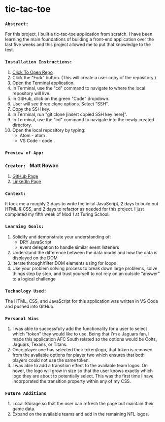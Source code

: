 # tic-tac-toe

### `Abstract:`
For this project, I built a tic-tac-toe application from scratch. I have been learning the main foundations of building a front-end application over the last five weeks and this project allowed me to put that knowledge to the test.

### `Installation Instructions:`
1. [Click To Open Repo](https://github.com/MRowan121/tic-tac-toe)
2. Click the "Fork" button. (This will create a user copy of the repository.)
3. Open the Terminal application.
4. In Terminal, use the "cd" command to navigate to where the local repository will live.
5. In GitHub, click on the green "Code" dropdown.
6. User will see three clone options. Select "SSH".
7. Copy the SSH key.
8. In Terminal, run "git clone [insert copied SSH key here]".
9. In Terminal, use the "cd" command to navigate into the newly created directory.
10. Open the local repository by typing:
    * Atom - atom .
    * VS Code - code .

### `Preview of App:`


### `Creator: ` Matt Rowan
1. [GitHub Page](https://github.com/MRowan121)
2. [LinkedIn Page](https://www.linkedin.com/in/matt-rowan-a88444129/)

### `Context:`
It took me a roughly 2 days to write the inital JavaScript, 2 days to build out HTML & CSS, and 2 days to refactor as needed for this project. I just completed my fifth week of Mod 1 at Turing School.

### `Learning Goals:`
1. Solidify and demonstrate your understanding of:
    * DRY JavaScript
    * event delegation to handle similar event listeners
2. Understand the difference between the data model and how the data is displayed on the DOM
3. Iterate through/filter DOM elements using for loops
4. Use your problem solving process to break down large problems, solve things step by step, and trust yourself to not rely on an outside “answer” to a logical challenge

### `Technology Used:`
The HTML, CSS, and JavaScript for this application was written in VS Code and pushed into GitHub. 

### `Personal Wins`
1. I was able to successfully add the functionality for a user to select which "token" they would like to use. Being that I'm a Jaguars fan, I made this application AFC South related so the options would be Colts, Jaguars, Texans, or Titans. 
2. Once player one has selected their token/logo, that token is removed from the available options for player two which ensures that both players could not use the same token.
3. I was able to add a transition effect to the available team logos. On hover, the logo will grow in size so that the user knows exactly which logo they are about to potentially select. This was the first time I have incorporated the transition property within any of my CSS. 

### `Future Additions`
1. Local Storage so that the user can refresh the page but maintain their game data.
2. Expand on the available teams and add in the remaining NFL logos.
